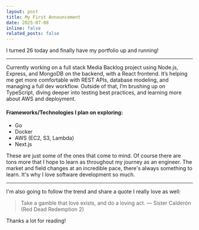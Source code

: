 ```yaml
---
layout: post
title: My First Announcement
date: 2025-07-08
inline: false
related_posts: false
---
```


I turned 26 today and finally have my portfolio up and running!

---

Currently working on a full stack Media Backlog project using Node.js, Express, and MongoDB on the backend, with a React frontend. It’s helping me get more comfortable with REST APIs, database modeling, and managing a full dev workflow. Outside of that, I’m brushing up on TypeScript, diving deeper into testing best practices, and learning more about AWS and deployment.

#### Frameworks/Technologies I plan on exploring:

<ul>
  <li>Go</li>
  <li>Docker</li>
  <li>AWS (EC2, S3, Lambda)</li>
  <li>Next.js</li>
</ul>

These are just some of the ones that come to mind. Of course there are tons more that I hope to learn as throughout my journey as an engineer. The market and field changes at an incredible pace, there's always something to learn. It's why I love software development so much.

---

I'm also going to follow the trend and share a quote I really love as well:

> Take a gamble that love exists, and do a loving act.
> — Sister Calderón (Red Dead Redemption 2)

Thanks a lot for reading!
